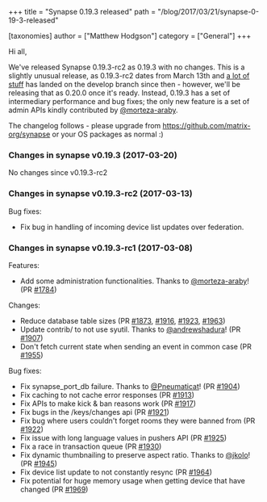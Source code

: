 +++
title = "Synapse 0.19.3 released"
path = "/blog/2017/03/21/synapse-0-19-3-released"

[taxonomies]
author = ["Matthew Hodgson"]
category = ["General"]
+++

Hi all,

We've released Synapse 0.19.3-rc2 as 0.19.3 with no changes. This is a slightly unusual release, as 0.19.3-rc2 dates from March 13th and <a href="https://github.com/matrix-org/synapse/compare/672dcf5...d101488">a lot of stuff</a> has landed on the develop branch since then - however, we'll be releasing that as 0.20.0 once it's ready. Instead, 0.19.3 has a set of intermediary performance and bug fixes; the only new feature is a set of admin APIs kindly contributed by <a href="https://github.com/morteza-araby">@morteza-araby</a>.

The changelog follows - please upgrade from <https://github.com/matrix-org/synapse> or your OS packages as normal :)

### Changes in synapse v0.19.3 (2017-03-20)

No changes since v0.19.3-rc2

### Changes in synapse v0.19.3-rc2 (2017-03-13)

Bug fixes:
<ul>
 	<li>Fix bug in handling of incoming device list updates over federation.</li>
</ul>

### Changes in synapse v0.19.3-rc1 (2017-03-08)

Features:
<ul>
 	<li>Add some administration functionalities. Thanks to <a class="user-mention" href="https://github.com/morteza-araby"><span class="ghh-user-x tooltipstered" title="">@morteza-araby</span></a>! (PR <a class="issue-link js-issue-link ghh-issue-x tooltipstered" title="" href="https://github.com/matrix-org/synapse/pull/1784" data-url="https://github.com/matrix-org/synapse/issues/1784" data-id="199561652" data-error-text="Failed to load issue title" data-permission-text="Issue title is private">#1784</a>)</li>
</ul>
Changes:
<ul>
 	<li>Reduce database table sizes (PR <a class="issue-link js-issue-link ghh-issue-x tooltipstered" title="" href="https://github.com/matrix-org/synapse/pull/1873" data-url="https://github.com/matrix-org/synapse/issues/1873" data-id="204670414" data-error-text="Failed to load issue title" data-permission-text="Issue title is private">#1873</a>, <a class="issue-link js-issue-link ghh-issue-x tooltipstered" title="" href="https://github.com/matrix-org/synapse/pull/1916" data-url="https://github.com/matrix-org/synapse/issues/1916" data-id="207518205" data-error-text="Failed to load issue title" data-permission-text="Issue title is private">#1916</a>, <a class="issue-link js-issue-link ghh-issue-x tooltipstered" title="" href="https://github.com/matrix-org/synapse/pull/1923" data-url="https://github.com/matrix-org/synapse/issues/1923" data-id="208136725" data-error-text="Failed to load issue title" data-permission-text="Issue title is private">#1923</a>, <a class="issue-link js-issue-link ghh-issue-x tooltipstered" title="" href="https://github.com/matrix-org/synapse/pull/1963" data-url="https://github.com/matrix-org/synapse/issues/1963" data-id="211038447" data-error-text="Failed to load issue title" data-permission-text="Issue title is private">#1963</a>)</li>
 	<li>Update contrib/ to not use syutil. Thanks to <a class="user-mention" href="https://github.com/andrewshadura"><span class="ghh-user-x tooltipstered" title="">@andrewshadura</span></a>! (PR <a class="issue-link js-issue-link ghh-issue-x tooltipstered" title="" href="https://github.com/matrix-org/synapse/pull/1907" data-url="https://github.com/matrix-org/synapse/issues/1907" data-id="207038123" data-error-text="Failed to load issue title" data-permission-text="Issue title is private">#1907</a>)</li>
 	<li>Don't fetch current state when sending an event in common case (PR <a class="issue-link js-issue-link ghh-issue-x tooltipstered" title="" href="https://github.com/matrix-org/synapse/pull/1955" data-url="https://github.com/matrix-org/synapse/issues/1955" data-id="210568365" data-error-text="Failed to load issue title" data-permission-text="Issue title is private">#1955</a>)</li>
</ul>
Bug fixes:
<ul>
 	<li>Fix synapse_port_db failure. Thanks to <a class="user-mention" href="https://github.com/Pneumaticat"><span class="ghh-user-x tooltipstered" title="">@Pneumaticat</span></a>! (PR <a class="issue-link js-issue-link ghh-issue-x tooltipstered" title="" href="https://github.com/matrix-org/synapse/pull/1904" data-url="https://github.com/matrix-org/synapse/issues/1904" data-id="207022149" data-error-text="Failed to load issue title" data-permission-text="Issue title is private">#1904</a>)</li>
 	<li>Fix caching to not cache error responses (PR <a class="issue-link js-issue-link ghh-issue-x tooltipstered" title="" href="https://github.com/matrix-org/synapse/pull/1913" data-url="https://github.com/matrix-org/synapse/issues/1913" data-id="207216238" data-error-text="Failed to load issue title" data-permission-text="Issue title is private">#1913</a>)</li>
 	<li>Fix APIs to make kick & ban reasons work (PR <a class="issue-link js-issue-link ghh-issue-x tooltipstered" title="" href="https://github.com/matrix-org/synapse/pull/1917" data-url="https://github.com/matrix-org/synapse/issues/1917" data-id="207542829" data-error-text="Failed to load issue title" data-permission-text="Issue title is private">#1917</a>)</li>
 	<li>Fix bugs in the /keys/changes api (PR <a class="issue-link js-issue-link ghh-issue-x tooltipstered" title="" href="https://github.com/matrix-org/synapse/pull/1921" data-url="https://github.com/matrix-org/synapse/issues/1921" data-id="207764068" data-error-text="Failed to load issue title" data-permission-text="Issue title is private">#1921</a>)</li>
 	<li>Fix bug where users couldn't forget rooms they were banned from (PR <a class="issue-link js-issue-link ghh-issue-x tooltipstered" title="" href="https://github.com/matrix-org/synapse/pull/1922" data-url="https://github.com/matrix-org/synapse/issues/1922" data-id="207904548" data-error-text="Failed to load issue title" data-permission-text="Issue title is private">#1922</a>)</li>
 	<li>Fix issue with long language values in pushers API (PR <a class="issue-link js-issue-link ghh-issue-x tooltipstered" title="" href="https://github.com/matrix-org/synapse/pull/1925" data-url="https://github.com/matrix-org/synapse/issues/1925" data-id="208403542" data-error-text="Failed to load issue title" data-permission-text="Issue title is private">#1925</a>)</li>
 	<li>Fix a race in transaction queue (PR <a class="issue-link js-issue-link ghh-issue-x tooltipstered" title="" href="https://github.com/matrix-org/synapse/pull/1930" data-url="https://github.com/matrix-org/synapse/issues/1930" data-id="208932693" data-error-text="Failed to load issue title" data-permission-text="Issue title is private">#1930</a>)</li>
 	<li>Fix dynamic thumbnailing to preserve aspect ratio. Thanks to <a class="user-mention" href="https://github.com/jkolo"><span class="ghh-user-x tooltipstered" title="">@jkolo</span></a>! (PR <a class="issue-link js-issue-link ghh-issue-x tooltipstered" title="" href="https://github.com/matrix-org/synapse/pull/1945" data-url="https://github.com/matrix-org/synapse/issues/1945" data-id="210167714" data-error-text="Failed to load issue title" data-permission-text="Issue title is private">#1945</a>)</li>
 	<li>Fix device list update to not constantly resync (PR <a class="issue-link js-issue-link ghh-issue-x tooltipstered" title="" href="https://github.com/matrix-org/synapse/pull/1964" data-url="https://github.com/matrix-org/synapse/issues/1964" data-id="211092538" data-error-text="Failed to load issue title" data-permission-text="Issue title is private">#1964</a>)</li>
 	<li>Fix potential for huge memory usage when getting device that have changed (PR <a class="issue-link js-issue-link ghh-issue-x tooltipstered" title="" href="https://github.com/matrix-org/synapse/pull/1969" data-url="https://github.com/matrix-org/synapse/issues/1969" data-id="212091226" data-error-text="Failed to load issue title" data-permission-text="Issue title is private">#1969</a>)</li>
</ul>

